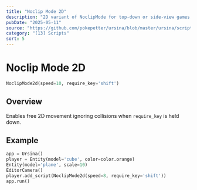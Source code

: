 ```yaml
---
title: "Noclip Mode 2D"
description: "2D variant of NoclipMode for top-down or side-view games."
pubDate: "2025-05-11"
source: "https://github.com/pokepetter/ursina/blob/master/ursina/scripts/noclip_mode.py"
category: "[13] Scripts"
sort: 5
---
```


# Noclip Mode 2D

```python
NoclipMode2d(speed=10, require_key='shift')
```

## Overview

Enables free 2D movement ignoring collisions when `require_key` is held down.

## Example

```python
app = Ursina()
player = Entity(model='cube', color=color.orange)
Entity(model='plane', scale=10)
EditorCamera()
player.add_script(NoclipMode2d(speed=8, require_key='shift'))
app.run()
```